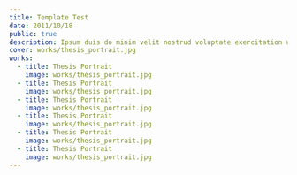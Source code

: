 ```yaml
---
title: Template Test
date: 2011/10/18
public: true
description: Ipsum duis do minim velit nostrud voluptate exercitation ullamco ea anim duis et qui adipisicing.
cover: works/thesis_portrait.jpg
works:
  - title: Thesis Portrait
    image: works/thesis_portrait.jpg
  - title: Thesis Portrait
    image: works/thesis_portrait.jpg
  - title: Thesis Portrait
    image: works/thesis_portrait.jpg
  - title: Thesis Portrait
    image: works/thesis_portrait.jpg
  - title: Thesis Portrait
    image: works/thesis_portrait.jpg
  - title: Thesis Portrait
    image: works/thesis_portrait.jpg
---
```

